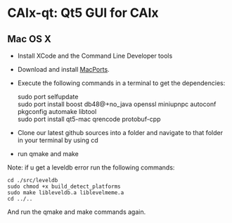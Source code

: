CAIx-qt: Qt5 GUI for CAIx
===============================
Mac OS X
--------

- Install XCode and the Command Line Developer tools
- Download and install [MacPorts](http://www.macports.org/install.php).  
- Execute the following commands in a terminal to get the dependencies:

	sudo port selfupdate  
	sudo port install boost db48@+no_java openssl miniupnpc autoconf pkgconfig automake libtool   
	sudo port install qt5-mac qrencode protobuf-cpp

- Clone our latest github sources into a folder and navigate to that folder in your terminal by using cd  
- run qmake and make

Note: if u get a leveldb error run the following commands:

	cd ./src/leveldb
	sudo chmod +x build_detect_platforms
	sudo make libleveldb.a liblevelmeme.a
	cd ../..

And run the qmake and make commands again.
